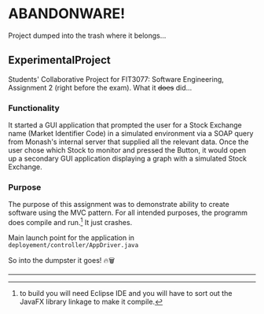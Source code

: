 # ABANDONWARE!
Project dumped into the trash where it belongs...

## ExperimentalProject
Students' Collaborative Project for FIT3077: Software Engineering, Assignment 2 (right before the exam).
What it ~~does~~ did...

### Functionality
It started a GUI application that prompted the user for a Stock Exchange name (Market Identifier Code) in a simulated environment
via a SOAP query from Monash's internal server that supplied all the relevant data.
Once the user chose which Stock to monitor and pressed the Button, it would open up a secondary GUI application displaying a graph with a simulated Stock Exchange.

### Purpose
The purpose of this assignment was to demonstrate ability to create software using the MVC pattern. 
For all intended purposes, the programm does compile and run.[^1] It just crashes.

Main launch point for the application in `deployement/controller/AppDriver.java`

So into the dumpster it goes! 🔥🗑️



---

[^1]: to build you will need Eclipse IDE and you will have to sort out the JavaFX library linkage to make it compile.
